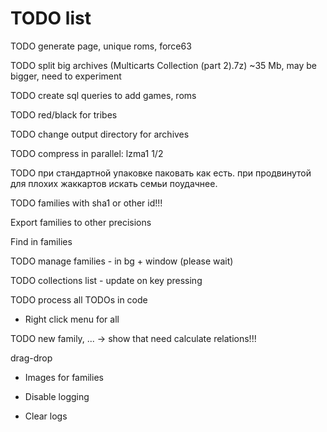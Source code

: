 # TODO list

TODO generate page, unique roms, force63

TODO split big archives (Multicarts Collection (part 2).7z) ~35 Mb, may be bigger, need to experiment

TODO create sql queries to add games, roms
 
TODO red/black for tribes

TODO change output directory for archives

TODO compress in parallel: lzma1 1/2

TODO при стандартной упаковке паковать как есть. при продвинутой для плохих жаккартов искать семьи поудачнее.

TODO families with sha1 or other id!!!

Export families to other precisions

Find in families

TODO manage families - in bg + window (please wait)

TODO collections list - update on key pressing

TODO process all TODOs in code

* Right click menu for all

TODO new family, ... -> show that need calculate relations!!!

  drag-drop
  
  * Images for families

* Disable logging
* Clear logs